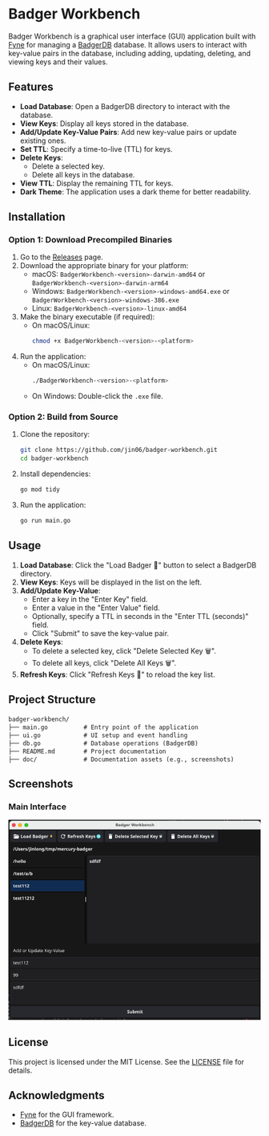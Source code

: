 # Badger Workbench

Badger Workbench is a graphical user interface (GUI) application built with [Fyne](https://fyne.io/) for managing a [BadgerDB](https://dgraph.io/badger) database. It allows users to interact with key-value pairs in the database, including adding, updating, deleting, and viewing keys and their values.

## Features

- **Load Database**: Open a BadgerDB directory to interact with the database.
- **View Keys**: Display all keys stored in the database.
- **Add/Update Key-Value Pairs**: Add new key-value pairs or update existing ones.
- **Set TTL**: Specify a time-to-live (TTL) for keys.
- **Delete Keys**:
  - Delete a selected key.
  - Delete all keys in the database.
- **View TTL**: Display the remaining TTL for keys.
- **Dark Theme**: The application uses a dark theme for better readability.

## Installation

### Option 1: Download Precompiled Binaries

1. Go to the [Releases](https://github.com/jin06/badger-workbench/releases) page.
2. Download the appropriate binary for your platform:
   - macOS: `BadgerWorkbench-<version>-darwin-amd64` or `BadgerWorkbench-<version>-darwin-arm64`
   - Windows: `BadgerWorkbench-<version>-windows-amd64.exe` or `BadgerWorkbench-<version>-windows-386.exe`
   - Linux: `BadgerWorkbench-<version>-linux-amd64` 
3. Make the binary executable (if required):
   - On macOS/Linux:
     ```bash
     chmod +x BadgerWorkbench-<version>-<platform>
     ```
4. Run the application:
   - On macOS/Linux:
     ```bash
     ./BadgerWorkbench-<version>-<platform>
     ```
   - On Windows:
     Double-click the `.exe` file.

### Option 2: Build from Source

1. Clone the repository:
   ```bash
   git clone https://github.com/jin06/badger-workbench.git
   cd badger-workbench
   ```

2. Install dependencies:
   ```bash
   go mod tidy
   ```

3. Run the application:
   ```bash
   go run main.go
   ```

## Usage

1. **Load Database**: Click the "Load Badger 🤘" button to select a BadgerDB directory.
2. **View Keys**: Keys will be displayed in the list on the left.
3. **Add/Update Key-Value**:
   - Enter a key in the "Enter Key" field.
   - Enter a value in the "Enter Value" field.
   - Optionally, specify a TTL in seconds in the "Enter TTL (seconds)" field.
   - Click "Submit" to save the key-value pair.
4. **Delete Keys**:
   - To delete a selected key, click "Delete Selected Key 🗑️".
   - To delete all keys, click "Delete All Keys 🗑️".
5. **Refresh Keys**: Click "Refresh Keys 🔁" to reload the key list.

## Project Structure

```
badger-workbench/
├── main.go          # Entry point of the application
├── ui.go            # UI setup and event handling
├── db.go            # Database operations (BadgerDB)
├── README.md        # Project documentation
├── doc/             # Documentation assets (e.g., screenshots)
```

## Screenshots

### Main Interface
![Main Interface](doc/main-interface.png)

## License

This project is licensed under the MIT License. See the [LICENSE](LICENSE) file for details.

## Acknowledgments

- [Fyne](https://fyne.io/) for the GUI framework.
- [BadgerDB](https://dgraph.io/badger) for the key-value database.